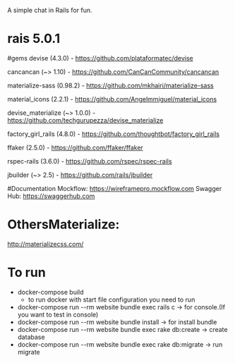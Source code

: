 A simple chat in Rails for fun.
# rais 5.0.1
#gems
devise (4.3.0) - https://github.com/plataformatec/devise

cancancan (~> 1.10) - https://github.com/CanCanCommunity/cancancan

materialize-sass (0.98.2) - https://github.com/mkhairi/materialize-sass

material_icons (2.2.1) - https://github.com/Angelmmiguel/material_icons

devise_materialize (~> 1.0.0) - https://github.com/techgurupezza/devise_materialize

factory_girl_rails (4.8.0) - https://github.com/thoughtbot/factory_girl_rails

ffaker (2.5.0) - https://github.com/ffaker/ffaker

rspec-rails (3.6.0) - https://github.com/rspec/rspec-rails

jbuilder (~> 2.5) - https://github.com/rails/jbuilder

#Documentation
Mockflow: https://wireframepro.mockflow.com
Swagger Hub: https://swaggerhub.com

# OthersMaterialize:
http://materializecss.com/

# To run
* docker-compose build
    * to run docker with start file configuration you need to run
 * docker-compose run --rm website bundle exec rails c -> for console.(If you want to test in console)
* docker-compose run --rm website bundle install -> for install bundle
* docker-compose run --rm website bundle exec rake db:create -> create database
* docker-compose run --rm website bundle exec rake db:migrate -> run migrate
